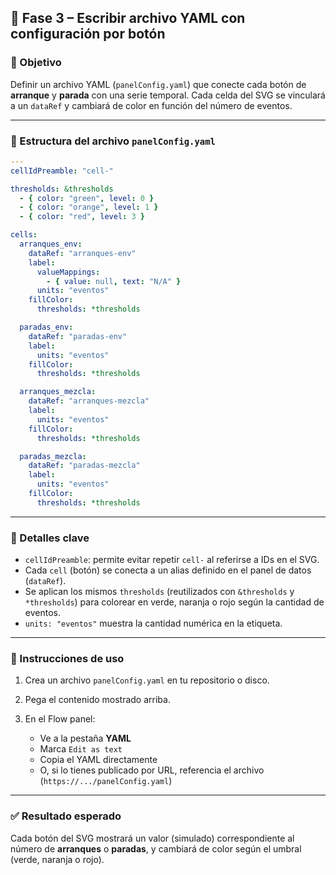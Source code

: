 

## 🔹 Fase 3 – Escribir archivo YAML con configuración por botón

### 🎯 Objetivo

Definir un archivo YAML (`panelConfig.yaml`) que conecte cada botón de **arranque** y **parada** con una serie temporal. Cada celda del SVG se vinculará a un `dataRef` y cambiará de color en función del número de eventos.

---

### 🧾 Estructura del archivo `panelConfig.yaml`

```yaml
---
cellIdPreamble: "cell-"

thresholds: &thresholds
  - { color: "green", level: 0 }
  - { color: "orange", level: 1 }
  - { color: "red", level: 3 }

cells:
  arranques_env:
    dataRef: "arranques-env"
    label:
      valueMappings:
        - { value: null, text: "N/A" }
      units: "eventos"
    fillColor:
      thresholds: *thresholds

  paradas_env:
    dataRef: "paradas-env"
    label:
      units: "eventos"
    fillColor:
      thresholds: *thresholds

  arranques_mezcla:
    dataRef: "arranques-mezcla"
    label:
      units: "eventos"
    fillColor:
      thresholds: *thresholds

  paradas_mezcla:
    dataRef: "paradas-mezcla"
    label:
      units: "eventos"
    fillColor:
      thresholds: *thresholds
```

---

### 🔎 Detalles clave

* `cellIdPreamble`: permite evitar repetir `cell-` al referirse a IDs en el SVG.
* Cada `cell` (botón) se conecta a un alias definido en el panel de datos (`dataRef`).
* Se aplican los mismos `thresholds` (reutilizados con `&thresholds` y `*thresholds`) para colorear en verde, naranja o rojo según la cantidad de eventos.
* `units: "eventos"` muestra la cantidad numérica en la etiqueta.

---

### 📂 Instrucciones de uso

1. Crea un archivo `panelConfig.yaml` en tu repositorio o disco.
2. Pega el contenido mostrado arriba.
3. En el Flow panel:

   * Ve a la pestaña **YAML**
   * Marca `Edit as text`
   * Copia el YAML directamente
   * O, si lo tienes publicado por URL, referencia el archivo (`https://.../panelConfig.yaml`)

---

### ✅ Resultado esperado

Cada botón del SVG mostrará un valor (simulado) correspondiente al número de **arranques** o **paradas**, y cambiará de color según el umbral (verde, naranja o rojo).